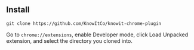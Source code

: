 ## Install

    git clone https://github.com/KnowItCo/knowit-chrome-plugin

Go to `chrome://extensions`, enable Developer mode, click Load Unpacked extension, and select the directory you cloned into.
